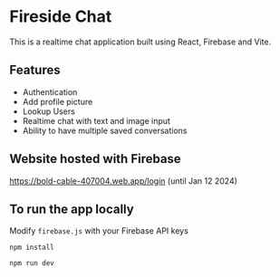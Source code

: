 # Fireside Chat

This is a realtime chat application built using React, Firebase and Vite.

## Features
- Authentication
- Add profile picture
- Lookup Users
- Realtime chat with text and image input
- Ability to have multiple saved conversations

## Website hosted with Firebase


https://bold-cable-407004.web.app/login
(until Jan 12 2024)

## To run the app locally

Modify `firebase.js` with your Firebase API keys


`npm install` 

`npm run dev`

